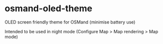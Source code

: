 # osmand-oled-theme
OLED screen friendly theme for OSMand (minimise battery use)

Intended to be used in night mode (Configure Map > Map rendering > Map mode)
